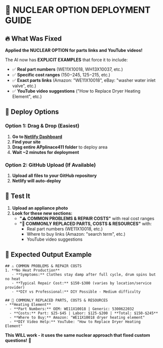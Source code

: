 # 🚀 NUCLEAR OPTION DEPLOYMENT GUIDE

## 🔥 What Was Fixed
**Applied the NUCLEAR OPTION for parts links and YouTube videos!**

The AI now has **EXPLICIT EXAMPLES** that force it to include:
- ✅ **Real part numbers** (WE11X10018, WH13X10037, etc.)
- ✅ **Specific cost ranges** ($150-$245, $125-$215, etc.)
- ✅ **Exact parts links** (Amazon: "WE11X10018", eBay: "washer water inlet valve", etc.)
- ✅ **YouTube video suggestions** ("How to Replace Dryer Heating Element", etc.)

## 📂 Deploy Options

### Option 1: Drag & Drop (Easiest)
1. **Go to [Netlify Dashboard](https://app.netlify.com)**
2. **Find your site**
3. **Drag entire APplinace411 folder** to deploy area
4. **Wait ~2 minutes for deployment**

### Option 2: GitHub Upload (If Available)
1. **Upload all files to your GitHub repository**
2. **Netlify will auto-deploy**

## 🧪 Test It
1. **Upload an appliance photo**
2. **Look for these new sections:**
   - **"⚠️ COMMON PROBLEMS & REPAIR COSTS"** with real cost ranges
   - **"🔧 COMMONLY REPLACED PARTS, COSTS & RESOURCES"** with:
     - Real part numbers (WE11X10018, etc.)
     - Where to buy links (Amazon: "search term", etc.)
     - YouTube video suggestions

## 🎯 Expected Output Example
```
## ⚠️ COMMON PROBLEMS & REPAIR COSTS
1. **No Heat Production**
   - **Symptoms:** Clothes stay damp after full cycle, drum spins but no heat
   - **Typical Repair Cost:** $150-$300 (varies by location/service provider)
   - **DIY vs Professional:** DIY Possible - Medium difficulty

## 🔧 COMMONLY REPLACED PARTS, COSTS & RESOURCES
- **Heating Element** 
  - **Part Numbers:** OEM: WE11X10018 | Generic: 5300622032 
  - **Costs:** Part: $25-$45 | Labor: $125-$200 | **Total: $150-$245**
  - **Where to Buy:** Amazon: "WE11X10018 dryer heating element"
  - **DIY Video Help:** YouTube: "How to Replace Dryer Heating Element"
```

**This WILL work - it uses the same nuclear approach that fixed custom questions!** 💪 